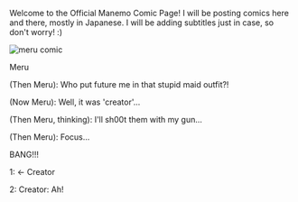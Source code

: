 Welcome to the Official Manemo Comic Page! I will be posting comics here and there, mostly in Japanese. I will be adding subtitles just in case, so don't worry! :)

![meru comic](https://github.com/user-attachments/assets/786fbdc2-6206-4111-ae1f-db5bee1d8eaa)

Meru

(Then Meru): Who put future me in that stupid maid outfit?!

(Now Meru): Well, it was 'creator'...

(Then Meru, thinking): I'll sh00t them with my gun...

(Then Meru): Focus...

BANG!!!

1: <- Creator

2: Creator: Ah!
